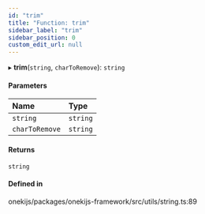 ```yaml
---
id: "trim"
title: "Function: trim"
sidebar_label: "trim"
sidebar_position: 0
custom_edit_url: null
---
```


▸ **trim**(`string`, `charToRemove`): `string`

#### Parameters

| Name | Type |
| :------ | :------ |
| `string` | `string` |
| `charToRemove` | `string` |

#### Returns

`string`

#### Defined in

onekijs/packages/onekijs-framework/src/utils/string.ts:89
